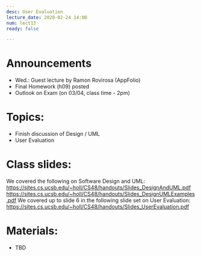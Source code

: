```yaml
---
desc: User Evaluation
lecture_date: 2020-02-24 14:00
num: lect13
ready: false

---
```



# Announcements
* Wed.: Guest lecture by Ramon Rovirosa (AppFolio)
* Final Homework (h09) posted
* Outlook on Exam (on 03/04, class time - 2pm)



# Topics: 

* Finish discussion of Design / UML 
* User Evaluation 


# Class slides: 
We covered the following on Software Design and UML:
<https://sites.cs.ucsb.edu/~holl/CS48/handouts/Slides_DesignAndUML.pdf>
<https://sites.cs.ucsb.edu/~holl/CS48/handouts/Slides_DesignUMLExamples.pdf>
We covered up to slide 6 in the following slide set on User Evaluation:
<https://sites.cs.ucsb.edu/~holl/CS48/handouts/Slides_UserEvaluation.pdf>


# Materials:
* TBD
	